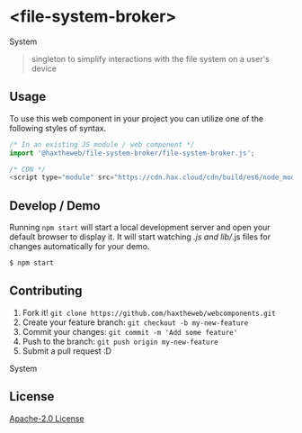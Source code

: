 # &lt;file-system-broker&gt;

System
> singleton to simplify interactions with the file system on a user&#39;s device

## Usage
To use this web component in your project you can utilize one of the following styles of syntax.

```js
/* In an existing JS module / web component */
import '@haxtheweb/file-system-broker/file-system-broker.js';

/* CDN */
<script type="module" src="https://cdn.hax.cloud/cdn/build/es6/node_modules/@haxtheweb/file-system-broker/file-system-broker.js"></script>
```

## Develop / Demo
Running `npm start` will start a local development server and open your default browser to display it. It will start watching *.js and lib/*.js files for changes automatically for your demo.
```bash
$ npm start
```


## Contributing

1. Fork it! `git clone https://github.com/haxtheweb/webcomponents.git`
2. Create your feature branch: `git checkout -b my-new-feature`
3. Commit your changes: `git commit -m 'Add some feature'`
4. Push to the branch: `git push origin my-new-feature`
5. Submit a pull request :D

System

## License
[Apache-2.0 License](http://opensource.org/licenses/Apache-2.0)